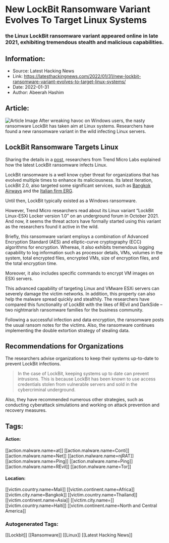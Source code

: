 # New LockBit Ransomware Variant Evolves To Target Linux Systems
### the Linux LockBit ransomware variant appeared online in late 2021, exhibiting tremendous stealth and malicious capabilities.

## Information:
+ Source: Latest Hacking News
+ Link: https://latesthackingnews.com/2022/01/31/new-lockbit-ransomware-variant-evolves-to-target-linux-systems/
+ Date: 2022-01-31
+ Author: Abeerah Hashim


## Article:
![Article Image](https://latesthackingnews.com/wp-content/uploads/2020/08/Linux-malware.png)
 After wreaking havoc on Windows users, the nasty ransomware LockBit has taken aim at Linux systems. Researchers have found a new ransomware variant in the wild infecting Linux servers.

 LockBit Ransomware Targets Linux
--------------------------------

 Sharing the details in a [post](https://www.trendmicro.com/en_us/research/22/a/analysis-and-Impact-of-lockbit-ransomwares-first-linux-and-vmware-esxi-variant.html), researchers from Trend Micro Labs explained how the latest LockBit ransomware infects Linux.

 LockBit ransomware is a well know cyber threat for organizations that has evolved multiple times to enhance its maliciousness. Its latest iteration, LockBit 2.0, also targeted some significant services, such as [Bangkok Airways](https://latesthackingnews.com/2021/08/31/bangkok-airways-disclosed-data-breach-following-a-possible-ransomware-attack/) and the [Italian firm ERG](https://latesthackingnews.com/2021/08/09/italian-energy-firm-erg-suffered-ransomware-attack/).

 Until then, LockBit typically existed as a Windows ransomware.

 However, Trend Micro researchers read about its Linux variant “LockBit Linux-ESXi Locker version 1.0” on an underground forum in October 2021. And now, it seems the threat actors have formally started using this variant as the researchers found it active in the wild.

 Briefly, this ransomware variant employs a combination of Advanced Encryption Standard (AES) and elliptic-curve cryptography (ECC) algorithms for encryption. Whereas, it also exhibits tremendous logging capability to log information such as processor details, VMs, volumes in the system, total encrypted files, encrypted VMs, size of encryption files, and the total encryption time.

 Moreover, it also includes specific commands to encrypt VM images on ESXi servers.

 This advanced capability of targeting Linux and VMware ESXi servers can severely damage the victim networks. In addition, this property can also help the malware spread quickly and stealthily. The researchers have compared this functionality of LockBit with the likes of REvil and DarkSide – two nightmarish ransomware families for the business community.

 Following a successful infection and data encryption, the ransomware posts the usual ransom notes for the victims. Also, the ransomware continues implementing the double extortion strategy of stealing data.

 Recommendations for Organizations
---------------------------------

 The researchers advise organizations to keep their systems up-to-date to prevent LockBit infections.

 
> In the case of LockBit, keeping systems up to date can prevent intrusions. This is because LockBit has been known to use access credentials stolen from vulnerable servers and sold in the cybercriminal underground.
> 
> 

 Also, they have recommended numerous other strategies, such as conducting cyberattack simulations and working on attack prevention and recovery measures.

   


## Tags:

#### Action:
[[action.malware.name=at]] [[action.malware.name=Conti]] [[action.malware.name=Net]] [[action.malware.name=njRAT]] [[action.malware.name=Ping]] [[action.malware.name=Ping]] [[action.malware.name=REvil]] [[action.malware.name=Tor]]

#### Location:
[[victim.country.name=Mali]] [[victim.continent.name=Africa]] [[victim.city.name=Bangkok]] [[victim.country.name=Thailand]] [[victim.continent.name=Asia]] [[victim.city.name=]] [[victim.country.name=Haiti]] [[victim.continent.name=North and Central America]]

### Autogenerated Tags:
[[Lockbit]] [[Ransomware]] [[Linux]] [[Latest Hacking News]]

